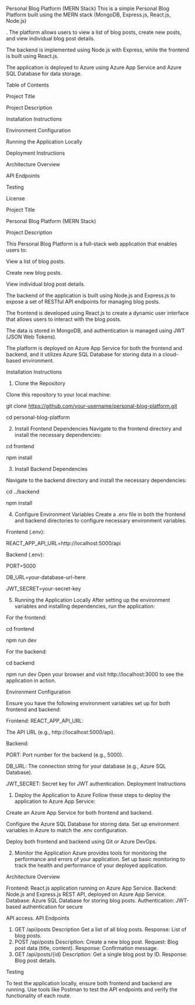 Personal Blog Platform (MERN Stack)
This is a simple Personal Blog Platform built using the MERN stack (MongoDB, Express.js, React.js, Node.js)

. The platform allows users to view a list of blog 
posts, create new posts, and view individual blog post details. 

The backend is implemented using Node.js with Express, while the frontend is built using React.js. 

The application is deployed to Azure using Azure App Service and Azure SQL Database for data storage.

Table of Contents

Project Title

Project Description

Installation Instructions

Environment Configuration

Running the Application Locally

Deployment Instructions

Architecture Overview

API Endpoints

Testing

License

Project Title

Personal Blog Platform (MERN Stack)

Project Description

This Personal Blog Platform is a full-stack web application that enables users to:

View a list of blog posts.

Create new blog posts.

View individual blog post details.

The backend of the application is built using Node.js and Express.js to expose a set of RESTful API endpoints for managing blog posts. 

The frontend is developed using React.js to create a dynamic user interface that allows users to interact with the blog posts. 

The data is stored in MongoDB, and authentication is managed using JWT (JSON Web Tokens).


The platform is deployed on Azure App Service for both the frontend and backend, and it utilizes Azure SQL Database for storing data in a cloud-based environment.

Installation Instructions
1. Clone the Repository

Clone this repository to your local machine:


git clone https://github.com/your-username/personal-blog-platform.git

cd personal-blog-platform

2. Install Frontend Dependencies
Navigate to the frontend directory and install the necessary dependencies:

cd frontend

npm install

3. Install Backend Dependencies

Navigate to the backend directory and install the necessary dependencies:

cd ../backend

npm install

4. Configure Environment Variables
Create a .env file in both the frontend and backend directories to configure necessary environment variables.


Frontend (.env):

REACT_APP_API_URL=http://localhost:5000/api

Backend (.env):


PORT=5000

DB_URL=your-database-url-here

JWT_SECRET=your-secret-key

5. Running the Application Locally
After setting up the environment variables and installing dependencies, run the application:

For the frontend:


cd frontend

npm run dev

For the backend:

cd backend

npm run dev
Open your browser 
and visit http://localhost:3000 to see the application in action.

Environment Configuration

Ensure you have the following environment variables set up for both frontend and backend:

Frontend:
REACT_APP_API_URL: 

The API URL (e.g., http://localhost:5000/api).

Backend:


PORT: Port number for the backend (e.g., 5000).


DB_URL: The connection string for your database (e.g., Azure SQL Database).



JWT_SECRET: Secret key for JWT authentication.
Deployment Instructions


1. Deploy the Application to Azure
Follow these steps to deploy the application to Azure App Service:

Create an Azure App Service for both frontend and backend.

Configure the Azure SQL Database for storing data.
Set up environment variables in Azure to match the .env configuration.

Deploy both frontend and backend using Git or Azure DevOps.

2. Monitor the Application
Azure provides tools for monitoring the performance and errors of your application. Set up basic monitoring to track the health and performance of your deployed application.

Architecture Overview

Frontend: React.js application running on Azure App Service.
Backend: Node.js and Express.js REST API, deployed on Azure App Service.
Database: Azure SQL Database for storing blog posts.
Authentication: JWT-based authentication for secure 

API access.
API Endpoints
1. GET /api/posts
Description
 Get a list of all blog posts.
Response: 
List of blog posts.
2. POST /api/posts
Description: Create a new blog post.
Request: Blog post data (title, content).
Response: Confirmation message.
3. GET /api/posts/{id}
Description: Get a single blog post by ID.
Response: Blog post details.


Testing

To test the application locally, ensure both frontend and backend are running. Use tools like Postman to test the API endpoints and verify the functionality of each route.
